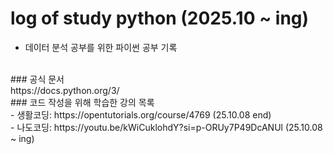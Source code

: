 # log of study python (2025.10 ~ ing)
- 데이터 분석 공부를 위한 파이썬 공부 기록
<br>
### 공식 문서
<br>
https://docs.python.org/3/
<br>
### 코드 작성을 위해 학습한 강의 목록
<br>
- 생활코딩: https://opentutorials.org/course/4769 (25.10.08 end)
<br>
- 나도코딩: https://youtu.be/kWiCuklohdY?si=p-ORUy7P49DcANUl (25.10.08 ~ ing)